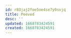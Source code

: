 ```yaml
---
id: r83jaj2foe5oe4se7y0svjq
title: Peeved
desc: ''
updated: 1668783424591
created: 1668783424591
---
```

